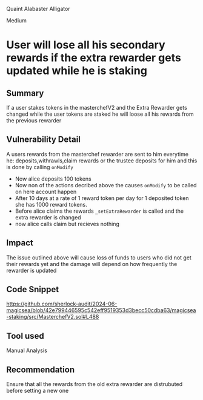 Quaint Alabaster Alligator

Medium

# User will lose all his secondary rewards if the extra rewarder gets updated while he is staking

## Summary
If a user stakes tokens in the masterchefV2 and the Extra Rewarder gets changed while the user tokens are staked he will loose all his rewards from the previous rewarder

## Vulnerability Detail
A users rewards from the masterchef rewarder are sent to him everytime he: deposits,withrawls,claim rewards or the trustee deposits for him and this is done by calling `onModify`
- Now alice deposits 100 tokens
- Now non of the actions decribed above the causes `onModify` to be called on here account happen
- After 10 days at a rate of 1 reward token per day for 1 deposited token she has 1000 reward tokens.
- Before alice claims the rewards `_setExtraRewarder` is called and the extra rewarder is changed
- now alice calls claim but recieves nothing
## Impact
The issue outlined above will cause loss of funds to users who did not get their rewards yet and the damage will depend on how frequently the rewarder is updated

## Code Snippet
https://github.com/sherlock-audit/2024-06-magicsea/blob/42e799446595c542eff9519353d3becc50cdba63/magicsea-staking/src/MasterchefV2.sol#L488
## Tool used
Manual Analysis
## Recommendation
Ensure that all the rewards from the old extra rewarder are distrubuted before setting a new one

